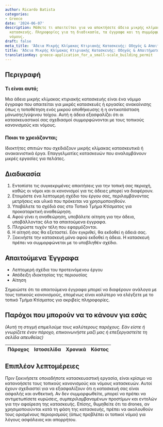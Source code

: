 ```yaml
---
author: Ricardo Batista
categories:
- Greece
date: '2024-06-07'
description: Μάθετε τι απαιτείται για να αποκτήσετε άδεια μικρής κλίμακας κτιριακής
  κατασκευής. Πληροφορίες για τη διαδικασία, τα έγγραφα και τη συμμόρφωση με τους
  νόμους.
draft: false
meta_title: 'Άδεια Μικρής Κλίμακας Κτιριακής Κατασκευής: Οδηγός & Απαιτήματα'
title: 'Άδεια Μικρής Κλίμακας Κτιριακής Κατασκευής: Οδηγός & Απαιτήματα'
translationKey: greece-application_for_a_small-scale_building_permit
---
```



## Περιγραφή
### Τι είναι αυτό;
Μια άδεια μικρής κλίμακας κτιριακής κατασκευής είναι ένα νόμιμο έγγραφο που απαιτείται για μικρές κατασκευές ή εργασίες ανακαίνισης όπως η τοποθέτηση ενός μικρού αποθήκευσης ή η αντικατάσταση μόνωσης/γύψινου τοίχου. Αυτή η άδεια εξασφαλίζει ότι οι κατασκευαστικοί σας σχεδιασμοί συμμορφώνονται με τους τοπικούς κανονισμούς και νόμους.

### Ποιοι το χρειάζονται;
Ιδιοκτήτες σπιτιών που σχεδιάζουν μικρής κλίμακας κατασκευτικά ή ανακαινιστικά έργα. Επαγγελματίες κατασκευών που αναλαμβάνουν μικρές εργασίες για πελάτες.

## Διαδικασία
1. Εντοπίστε τις συγκεκριμένες απαιτήσεις για την τοπική σας περιοχή, καθώς οι νόμοι και οι κανονισμοί για τις άδειες μπορεί να διαφέρουν.
2. Ετοιμάστε ένα λεπτομερή σχέδιο του έργου σας, περιλαμβάνοντας μετρήσεις και υλικά που πρόκειται να χρησιμοποιηθούν.
3. Υποβάλετε τα σχέδιά σας στο Τοπικό Τμήμα Κτίσματος για προκαταρκτική αναθεώρηση.
4. Αφού γίνει η αναθεώρηση, υποβάλετε αίτηση για την άδεια, υποβάλλοντας όλα τα απαιτούμενα έγγραφα.
5. Πληρώστε τυχόν τέλη που εφαρμόζονται.
6. Η αίτησή σας θα εξεταστεί. Εάν εγκριθεί, θα εκδοθεί η άδειά σας.
7. Ξεκινήστε την κατασκευή μόνο αφού εκδοθεί η άδεια. Η κατασκευή πρέπει να συμμορφώνεται με το υποβληθέν σχέδιο.

## Απαιτούμενα Έγγραφα
- Λεπτομερή σχέδια του προτεινόμενου έργου
- Απόδειξη ιδιοκτησίας της περιουσίας
- Αίτηση

Σημειώστε ότι τα απαιτούμενα έγγραφα μπορεί να διαφέρουν ανάλογα με τους τοπικούς κανονισμούς, επομένως είναι καλύτερο να ελέγξετε με το τοπικό Τμήμα Κτίσματος για ακριβείς πληροφορίες.

## Παρόχοι που μπορούν να το κάνουν για εσάς

_(Αυτή τη στιγμή επιμελούμε τους καλύτερους παρόχους. Εάν είστε ή γνωρίζετε έναν πάροχο, επικοινωνήστε μαζί μας ή επεξεργαστείτε τη σελίδα απευθείας)_

| Πάροχος | Ιστοσελίδα | Χρονικά | Κόστος |
| --------------- | --------------- | :-------------: | :-------------: |

## Επιπλέον λεπτομέρειες

Πριν ξεκινήσετε οποιαδήποτε κατασκευαστική εργασία, είναι κρίσιμο να κατανοήσετε τους τοπικούς κανονισμούς και νόμους κατασκευών. Αυτοί έχουν σχεδιαστεί για να εξασφαλίζουν ότι η κατασκευή σας είναι ασφαλής και ανθεκτική. Αν δεν συμμορφωθείτε, μπορεί να πρέπει να αντιμετωπίσετε κυρώσεις, συμπεριλαμβανομένων προστίμων και εντολών για την αφαίρεση της κατασκευής. Επίσης, θυμηθείτε ότι τα drones, αν χρησιμοποιούνται κατά τη φάση της κατασκευής, πρέπει να ακολουθούν τους ορισμένους περιορισμούς (όπως προβλέπει οι τοπικοί νόμοι) για λόγους ασφάλειας και απορρήτου.